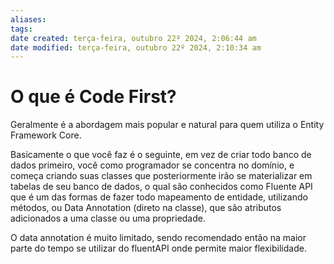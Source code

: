 ```yaml
---
aliases: 
tags: 
date created: terça-feira, outubro 22º 2024, 2:06:44 am
date modified: terça-feira, outubro 22º 2024, 2:10:34 am
---
```

# O que é Code First?

Geralmente é a abordagem mais popular e natural para quem utiliza o Entity Framework Core.

Basicamente o que você faz é o seguinte, em vez de criar todo banco de dados primeiro, você como programador se concentra no domínio, e começa criando suas classes que posteriormente irão se materializar em tabelas de seu banco de dados, o qual são conhecidos como Fluente API que é um das formas de fazer todo mapeamento de entidade, utilizando métodos, ou Data Annotation (direto na classe), que são atributos adicionados a uma classe ou uma propriedade.

O data annotation é muito limitado, sendo recomendado então na maior parte do tempo se utilizar do fluentAPI onde permite maior flexibilidade.